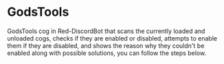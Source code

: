 # GodsTools
GodsTools
cog in Red-DiscordBot that scans the currently loaded and unloaded cogs, checks if they are enabled or disabled, attempts to enable them if they are disabled, and shows the reason why they couldn't be enabled along with possible solutions, you can follow the steps below.
